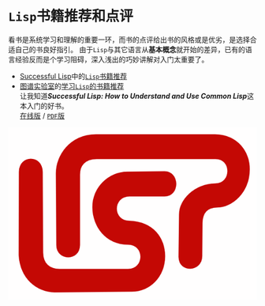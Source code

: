 `Lisp`书籍推荐和点评
====================

看书是系统学习和理解的重要一环，而书的点评给出书的风格或是优劣，是选择合适自己的书良好指引。
由于`Lisp`与其它语言从**基本概念**就开始的差异，已有的语言经验反而是个学习阻碍，深入浅出的巧妙讲解对入门太重要了。

- [Successful Lisp](http://book.douban.com/subject/1456905/)中的[`Lisp`书籍推荐](suggestions4further-reading-in-successful-lisp.md)
- [图谱实验室](http://blog.sina.com.cn/tupulab)的[学习`Lisp`的书籍推荐](recommend-lisp-books.md)     
让我知道***Successful Lisp: How to Understand and Use Common Lisp***这本入门的好书。  
[在线版](http://psg.com/~dlamkins/sl/contents.html) / [`PDF`版](http://ebixio.com/online_docs/SuccessfulLisp.pdf)

![lisp](lisp.png)
